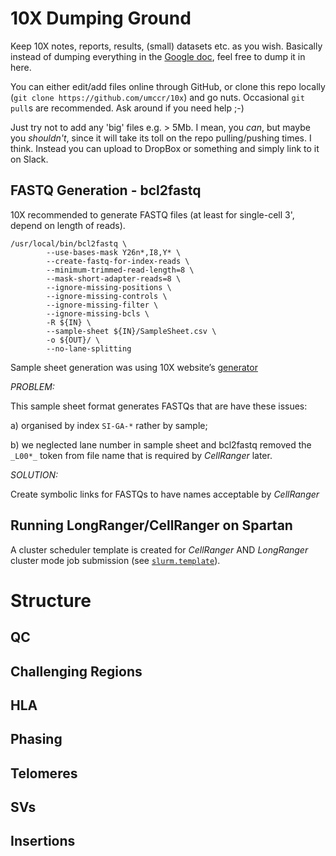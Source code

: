 # 10X Dumping Ground

Keep 10X notes, reports, results, (small) datasets etc. as you wish.
Basically instead of dumping everything in the
[Google doc](https://docs.google.com/document/d/1EhqPusGRCDKdK5tx5RpEhgwj_LCAi7plb2B62VvbaG4/edit),
feel free to dump it in here.

You can either edit/add files online through GitHub, or clone this
repo locally (`git clone https://github.com/umccr/10x`) and go nuts.
Occasional `git pull`s are recommended. Ask around if you need help ;-)

Just try not to add any 'big' files e.g. > 5Mb. I mean, you _can_, but maybe
you _shouldn't_, since it will take its toll on the repo pulling/pushing
times. I think. Instead you can upload to DropBox or something and
simply link to it on Slack.



## FASTQ Generation - bcl2fastq
10X recommended to generate FASTQ files (at least for single-cell 3', depend on length of reads).

```
/usr/local/bin/bcl2fastq \
        --use-bases-mask Y26n*,I8,Y* \
        --create-fastq-for-index-reads \
        --minimum-trimmed-read-length=8 \
        --mask-short-adapter-reads=8 \
        --ignore-missing-positions \
        --ignore-missing-controls \
        --ignore-missing-filter \
        --ignore-missing-bcls \
        -R ${IN} \
        --sample-sheet ${IN}/SampleSheet.csv \
        -o ${OUT}/ \
        --no-lane-splitting
```

Sample sheet generation was using 10X website’s [generator](https://support.10xgenomics.com/single-cell-gene-expression/software/pipelines/latest/using/bcl2fastq-direct)

*PROBLEM:*

This sample sheet format generates FASTQs that are have these issues:

a) organised by index `SI-GA-*` rather by sample;

b) we neglected lane number in sample sheet and bcl2fastq removed the `_L00*_` token from file name that is required by _CellRanger_ later.

*SOLUTION:*

Create symbolic links for FASTQs to have names acceptable by _CellRanger_


## Running LongRanger/CellRanger on Spartan

A cluster scheduler template is created for _CellRanger_ AND _LongRanger_ cluster mode job submission (see [`slurm.template`](slurm.template)).


# Structure

## QC

## Challenging Regions

## HLA

## Phasing

## Telomeres

## SVs

## Insertions
